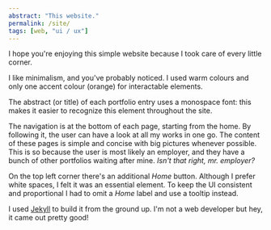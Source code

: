 ```yaml
---
abstract: "This website."
permalink: /site/
tags: [web, "ui / ux"]
---
```


I hope you're enjoying this simple website because I took care of every little corner.

I like minimalism, and you've probably noticed. I used warm colours and only one accent colour (orange) for interactable elements.

The abstract (or title) of each portfolio entry uses a monospace font: this makes it easier to recognize this element throughout the site.

The navigation is at the bottom of each page, starting from the home. By following it, the user can have a look at all my works in one go. The content of these pages is simple and concise with big pictures whenever possible. This is so because the user is most likely an employer, and they have a bunch of other portfolios waiting after mine. *Isn't that right, mr. employer?*

On the top left corner there's an additional *Home* button. Although I prefer white spaces, I felt it was an essential element. To keep the UI consistent and proportional I had to omit a *Home* label and use a tooltip instead.

I used [Jekyll](https://jekyllrb.com/) to build it from the ground up. I'm not a web developer but hey, it came out pretty good!
